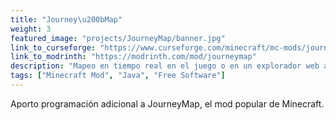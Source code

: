```yaml
---
title: "Journey\u200bMap"
weight: 3
featured_image: "projects/JourneyMap/banner.jpg"
link_to_curseforge: "https://www.curseforge.com/minecraft/mc-mods/journeymap"
link_to_modrinth: "https://modrinth.com/mod/journeymap"
description: "Mapeo en tiempo real en el juego o en un explorador web a medida que exploras."
tags: ["Minecraft Mod", "Java", "Free Software"]
---
```


Aporto programación adicional a JourneyMap, el mod popular de Minecraft.

